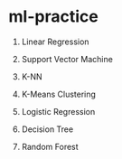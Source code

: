 # ml-practice


1. Linear Regression

2. Support Vector Machine

3. K-NN

4. K-Means Clustering

5. Logistic Regression

6. Decision Tree

7. Random Forest

